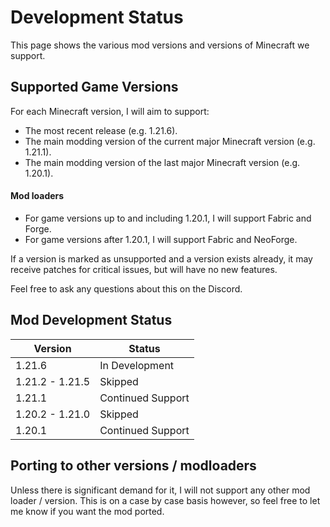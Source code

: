 # Development Status

This page shows the various mod versions and versions of Minecraft we support.

## Supported Game Versions

For each Minecraft version, I will aim to support:

-   The most recent release (e.g. 1.21.6).
-   The main modding version of the current major Minecraft version (e.g. 1.21.1).
-   The main modding version of the last major Minecraft version (e.g. 1.20.1).

#### Mod loaders

-   For game versions up to and including 1.20.1, I will support Fabric and Forge.
-   For game versions after 1.20.1, I will support Fabric and NeoForge.

If a version is marked as unsupported and a version exists already, it may receive patches for critical issues, but will have no new features.

Feel free to ask any questions about this on the Discord.

## Mod Development Status

| Version         | Status            |
| --------------- | ----------------- |
| 1.21.6          | In Development    |
| 1.21.2 - 1.21.5 | Skipped           |
| 1.21.1          | Continued Support |
| 1.20.2 - 1.21.0 | Skipped           |
| 1.20.1          | Continued Support |

## Porting to other versions / modloaders

Unless there is significant demand for it, I will not support any other mod loader / version.
This is on a case by case basis however, so feel free to let me know if you want the mod ported.
